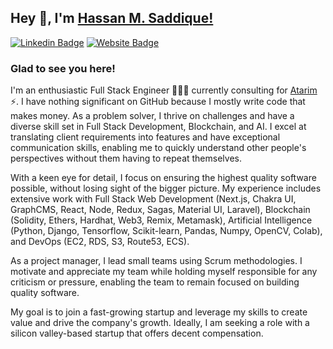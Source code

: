## Hey 👋, I'm [Hassan M. Saddique!](https://github.com/hassanms/)

[![Linkedin Badge](https://img.shields.io/badge/LinkedIn-0077B5?style=for-the-badge&logo=linkedin&logoColor=white)](https://linkedin.com/in/hassanms)
[![Website Badge](https://img.shields.io/badge/website-000000?style=for-the-badge&logo=About.me&logoColor=white)](https://hassanms.com)

### Glad to see you here! &nbsp; 

I'm an enthusiastic Full Stack Engineer 👨🏻‍💻 currently consulting for [Atarim](https://atarim.io) ⚡. I have nothing significant on GitHub because I mostly write code that makes money. As a problem solver, I thrive on challenges and have a diverse skill set in Full Stack Development, Blockchain, and AI. I excel at translating client requirements into features and have exceptional communication skills, enabling me to quickly understand other people's perspectives without them having to repeat themselves.

With a keen eye for detail, I focus on ensuring the highest quality software possible, without losing sight of the bigger picture. My experience includes extensive work with Full Stack Web Development (Next.js, Chakra UI, GraphCMS, React, Node, Redux, Sagas, Material UI, Laravel), Blockchain (Solidity, Ethers, Hardhat, Web3, Remix, Metamask), Artificial Intelligence (Python, Django, Tensorflow, Scikit-learn, Pandas, Numpy, OpenCV, Colab), and DevOps (EC2, RDS, S3, Route53, ECS). 

As a project manager, I lead small teams using Scrum methodologies. I motivate and appreciate my team while holding myself responsible for any criticism or pressure, enabling the team to remain focused on building quality software.

My goal is to join a fast-growing startup and leverage my skills to create value and drive the company's growth. Ideally, I am seeking a role with a silicon valley-based startup that offers decent compensation.


<!--
**hassanms/hassanms** is a ✨ _special_ ✨ repository because its `README.md` (this file) appears on your GitHub profile.

Here are some ideas to get you started:

- 🔭 I’m currently working on ...
- 🌱 I’m currently learning ...
- 👯 I’m looking to collaborate on ...
- 🤔 I’m looking for help with ...
- 💬 Ask me about ...
- 📫 How to reach me: ...
- 😄 Pronouns: ...
- ⚡ Fun fact: ...
-->
